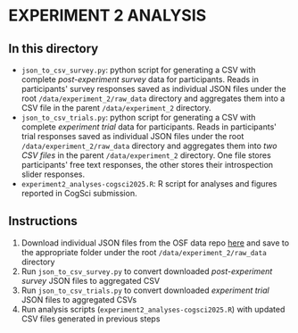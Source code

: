 # EXPERIMENT 2 ANALYSIS


## In this directory
- `json_to_csv_survey.py`: python script for generating a CSV with complete *post-experiment survey* data for participants. Reads in participants' survey responses saved as individual JSON files under the root `/data/experiment_2/raw_data` directory and aggregates them into a CSV file in the parent `/data/experiment_2` directory.
- `json_to_csv_trials.py`: python script for generating a CSV with complete *experiment trial* data for participants. Reads in participants' trial responses saved as individual JSON files under the root `/data/experiment_2/raw_data` directory and aggregates them into *two CSV files* in the parent  `/data/experiment_2` directory. One file stores participants' free text responses, the other stores their introspection slider responses.
- `experiment2_analyses-cogsci2025.R`: R script for analyses and figures reported in CogSci submission.


## Instructions
1. Download individual JSON files from the OSF data repo [here](https://osf.io/t6gsh/) and save to the appropriate folder under the root `/data/experiment_2/raw_data` directory
2. Run `json_to_csv_survey.py` to convert downloaded *post-experiment survey* JSON files to aggregated CSV
3. Run `json_to_csv_trials.py` to convert downloaded *experiment trial* JSON files to aggregated CSVs
4. Run analysis scripts (`experiment2_analyses-cogsci2025.R`) with updated CSV files generated in previous steps
